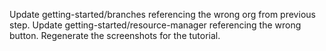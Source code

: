 Update getting-started/branches referencing the wrong org from previous step.
Update getting-started/resource-manager referencing the wrong button.
Regenerate the screenshots for the tutorial.
